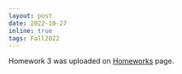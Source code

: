 ```yaml
---
layout: post
date: 2022-10-27
inline: true
tags: Fall2022
---
```


Homework 3 was uploaded on [Homeworks](/Fall2022/hw/) page.
